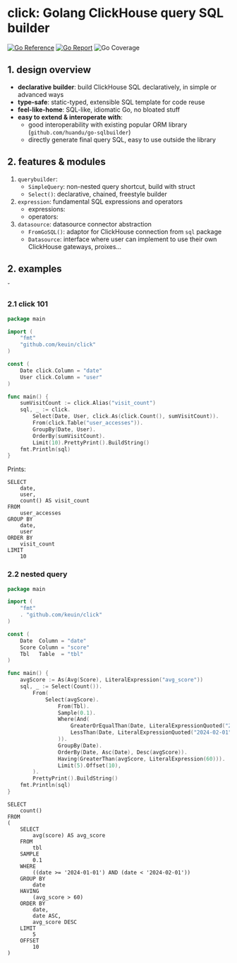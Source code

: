 # click: Golang ClickHouse query SQL builder

[![Go Reference](https://pkg.go.dev/badge/image)](https://pkg.go.dev/github.com/keuin/click)
[![Go Report](https://goreportcard.com/badge/github.com/keuin/click)](https://goreportcard.com/report/github.com/keuin/click)
![Go Coverage](https://github.com/keuin/click/wiki/coverage.svg)

## 1. design overview

- **declarative builder**: build ClickHouse SQL declaratively, in simple or advanced ways
- **type-safe**: static-typed, extensible SQL template for code reuse
- **feel-like-home**: SQL-like, idiomatic Go, no bloated stuff
- **easy to extend & interoperate with**:
    + good interoperability with existing popular ORM library (`github.com/huandu/go-sqlbuilder`)
    + directly generate final query SQL, easy to use outside the library

## 2. features & modules

1. `querybuilder`:
    + `SimpleQuery`: non-nested query shortcut, build with struct
    + `Select()`: declarative, chained, freestyle builder
2. `expression`: fundamental SQL expressions and operators
    + expressions: 
    + operators: 
3. `datasource`: datasource connector abstraction
    + `FromGoSQL()`: adaptor for ClickHouse connection from `sql` package
    + `Datasource`: interface where user can implement to use their own ClickHouse gateways, proixes...

## 2. examples
ˇ
### 2.1 click 101

```go
package main

import (
	"fmt"
	"github.com/keuin/click"
)

const (
	Date click.Column = "date"
	User click.Column = "user"
)

func main() {
	sumVisitCount := click.Alias("visit_count")
	sql, _ := click.
		Select(Date, User, click.As(click.Count(), sumVisitCount)).
		From(click.Table("user_accesses")).
		GroupBy(Date, User).
		OrderBy(sumVisitCount).
		Limit(10).PrettyPrint().BuildString()
	fmt.Println(sql)
}
```

Prints:

```clickhouse
SELECT
    date,
    user,
    count() AS visit_count
FROM
    user_accesses
GROUP BY
    date,
    user
ORDER BY
    visit_count
LIMIT
    10
```

### 2.2 nested query


```go
package main

import (
	"fmt"
	. "github.com/keuin/click"
)

const (
	Date  Column = "date"
	Score Column = "score"
	Tbl   Table  = "tbl"
)

func main() {
	avgScore := As(Avg(Score), LiteralExpression("avg_score"))
	sql, _ := Select(Count()).
		From(
			Select(avgScore).
				From(Tbl).
				Sample(0.1).
				Where(And(
					GreaterOrEqualThan(Date, LiteralExpressionQuoted("2024-01-01")),
					LessThan(Date, LiteralExpressionQuoted("2024-02-01")),
				)).
				GroupBy(Date).
				OrderBy(Date, Asc(Date), Desc(avgScore)).
				Having(GreaterThan(avgScore, LiteralExpression(60))).
				Limit(5).Offset(10),
		).
		PrettyPrint().BuildString()
	fmt.Println(sql)
}
```

```clickhouse
SELECT
	count()
FROM
(
	SELECT
		avg(score) AS avg_score
	FROM
		tbl
	SAMPLE
		0.1
	WHERE
		((date >= '2024-01-01') AND (date < '2024-02-01'))
	GROUP BY
		date
    HAVING
        (avg_score > 60)
	ORDER BY
		date,
		date ASC,
		avg_score DESC
	LIMIT
		5
	OFFSET
		10
)
```
